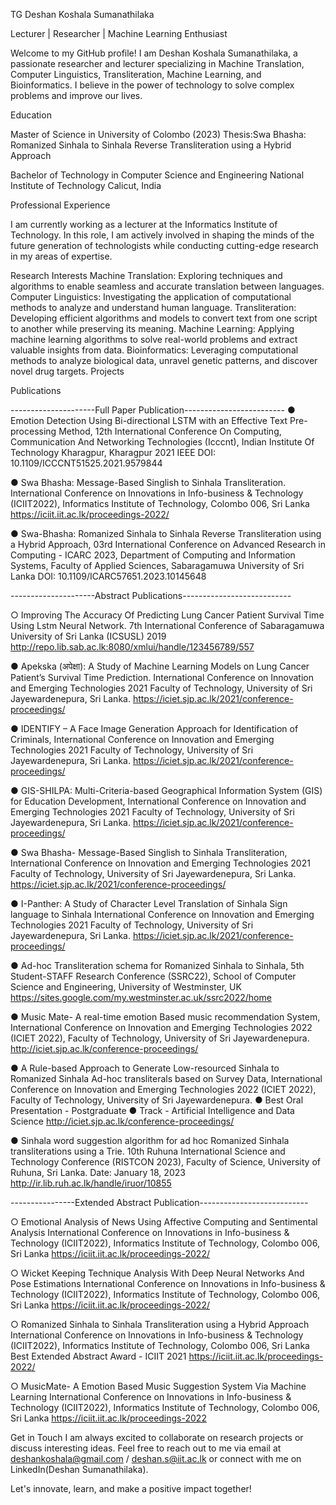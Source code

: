 TG Deshan Koshala Sumanathilaka

Lecturer | Researcher | Machine Learning Enthusiast


Welcome to my GitHub profile! I am Deshan Koshala Sumanathilaka, a passionate researcher and lecturer specializing in Machine Translation, Computer Linguistics, Transliteration, Machine Learning, and Bioinformatics. I believe in the power of technology to solve complex problems and improve our lives.

Education

Master of Science in University of Colombo (2023)
Thesis:Swa Bhasha: Romanized Sinhala to Sinhala Reverse Transliteration using a Hybrid Approach

Bachelor of Technology in Computer Science and Engineering
National Institute of Technology Calicut, India

Professional Experience

I am currently working as a lecturer at the Informatics Institute of Technology. In this role, I am actively involved in shaping the minds of the future generation of technologists while conducting cutting-edge research in my areas of expertise.

Research Interests
Machine Translation: Exploring techniques and algorithms to enable seamless and accurate translation between languages.
Computer Linguistics: Investigating the application of computational methods to analyze and understand human language.
Transliteration: Developing efficient algorithms and models to convert text from one script to another while preserving its meaning.
Machine Learning: Applying machine learning algorithms to solve real-world problems and extract valuable insights from data.
Bioinformatics: Leveraging computational methods to analyze biological data, unravel genetic patterns, and discover novel drug targets.
Projects

Publications

---------------------Full Paper Publication-------------------------
● Emotion Detection Using Bi-directional LSTM with an Effective Text
Pre-processing Method, 12th International Conference On Computing,
Communication And Networking Technologies (Icccnt), Indian Institute Of
Technology Kharagpur, Kharagpur 2021 IEEE
DOI: 10.1109/ICCCNT51525.2021.9579844

● Swa Bhasha: Message-Based Singlish to Sinhala Transliteration.
International Conference on Innovations in Info-business & Technology
(ICIIT2022), Informatics Institute of Technology, Colombo 006, Sri Lanka
https://iciit.iit.ac.lk/proceedings-2022/

● Swa-Bhasha: Romanized Sinhala to Sinhala Reverse Transliteration using a
Hybrid Approach, 03rd International Conference on Advanced Research in
Computing - ICARC 2023, Department of Computing and Information Systems,
Faculty of Applied Sciences, Sabaragamuwa University of Sri Lanka
DOI: 10.1109/ICARC57651.2023.10145648

---------------------Abstract Publications---------------------------

○ Improving The Accuracy Of Predicting Lung Cancer Patient Survival Time
Using Lstm Neural Network.
7th International Conference of Sabaragamuwa University of Sri Lanka
(ICSUSL) 2019
http://repo.lib.sab.ac.lk:8080/xmlui/handle/123456789/557

● Apekska (अपेक्षा): A Study of Machine Learning Models on Lung Cancer
Patient’s Survival Time Prediction. International Conference on Innovation and
Emerging Technologies 2021 Faculty of Technology, University of Sri
Jayewardenepura, Sri Lanka.
https://iciet.sjp.ac.lk/2021/conference-proceedings/

● IDENTIFY – A Face Image Generation Approach for Identification of
Criminals, International Conference on Innovation and Emerging Technologies
2021 Faculty of Technology, University of Sri Jayewardenepura, Sri Lanka.
https://iciet.sjp.ac.lk/2021/conference-proceedings/

● GIS-SHILPA: Multi-Criteria-based Geographical Information System (GIS)
for Education Development, International Conference on Innovation and
Emerging Technologies 2021 Faculty of Technology, University of Sri
Jayewardenepura, Sri Lanka.
https://iciet.sjp.ac.lk/2021/conference-proceedings/

● Swa Bhasha- Message-Based Singlish to Sinhala Transliteration, International
Conference on Innovation and Emerging Technologies 2021 Faculty of
Technology, University of Sri Jayewardenepura, Sri Lanka.
https://iciet.sjp.ac.lk/2021/conference-proceedings/

● I-Panther: A Study of Character Level Translation of Sinhala Sign language
to Sinhala
International Conference on Innovation and Emerging Technologies 2021 Faculty
of Technology, University of Sri Jayewardenepura, Sri Lanka.
https://iciet.sjp.ac.lk/2021/conference-proceedings/

● Ad-hoc Transliteration schema for Romanized Sinhala to Sinhala, 
5th Student-STAFF Research Conference (SSRC22), School of Computer Science
and Engineering, University of Westminster, UK
https://sites.google.com/my.westminster.ac.uk/ssrc2022/home

● Music Mate- A real-time emotion Based music recommendation System,
International Conference on Innovation and Emerging Technologies 2022 (ICIET
2022), Faculty of Technology, University of Sri Jayewardenepura.
http://iciet.sjp.ac.lk/conference-proceedings/

● A Rule-based Approach to Generate Low-resourced Sinhala to Romanized
Sinhala Ad-hoc transliterals based on Survey Data, International Conference
on Innovation and Emerging Technologies 2022 (ICIET 2022), Faculty of
Technology, University of Sri Jayewardenepura.
● Best Oral Presentation - Postgraduate
● Track - Artificial Intelligence and Data Science
http://iciet.sjp.ac.lk/conference-proceedings/

● Sinhala word suggestion algorithm for ad hoc Romanized Sinhala
transliterations using a Trie. 10th Ruhuna International Science and Technology
Conference (RISTCON 2023), Faculty of Science, University of Ruhuna, Sri
Lanka.
Date: January 18, 2023
http://ir.lib.ruh.ac.lk/handle/iruor/10855

----------------Extended Abstract Publication---------------------------

○ Emotional Analysis of News Using Affective Computing and Sentimental
Analysis
International Conference on Innovations in Info-business & Technology
(ICIIT2022), Informatics Institute of Technology, Colombo 006, Sri Lanka
https://iciit.iit.ac.lk/proceedings-2022/

○ Wicket Keeping Technique Analysis With Deep Neural Networks And Pose
Estimations International Conference on Innovations in Info-business &
Technology (ICIIT2022), Informatics Institute of Technology, Colombo 006, Sri
Lanka
https://iciit.iit.ac.lk/proceedings-2022/

○ Romanized Sinhala to Sinhala Transliteration using a Hybrid Approach
International Conference on Innovations in Info-business & Technology
(ICIIT2022), Informatics Institute of Technology, Colombo 006, Sri Lanka
Best Extended Abstract Award - ICIIT 2021
https://iciit.iit.ac.lk/proceedings-2022/

○ MusicMate- A Emotion Based Music Suggestion System Via Machine
Learning
International Conference on Innovations in Info-business & Technology
(ICIIT2022), Informatics Institute of Technology, Colombo 006, Sri Lanka
https://iciit.iit.ac.lk/proceedings-2022



Get in Touch
I am always excited to collaborate on research projects or discuss interesting ideas. Feel free to reach out to me via email at deshankoshala@gmail.com / deshan.s@iit.ac.lk  or connect with me on LinkedIn(Deshan Sumanathilaka).

Let's innovate, learn, and make a positive impact together!
